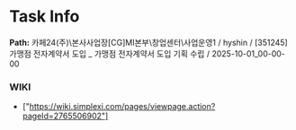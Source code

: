 # Task Info

**Path:** 카페24(주)\본사사업장\[CG]MI본부\창업센터\사업운영1 / hyshin / [351245] 가맹점 전자계약서 도입 _ 가맹점 전자계약서 도입 기획 수립 / 2025-10-01_00-00-00

### WIKI
- ["https://wiki.simplexi.com/pages/viewpage.action?pageId=2765506902"]

